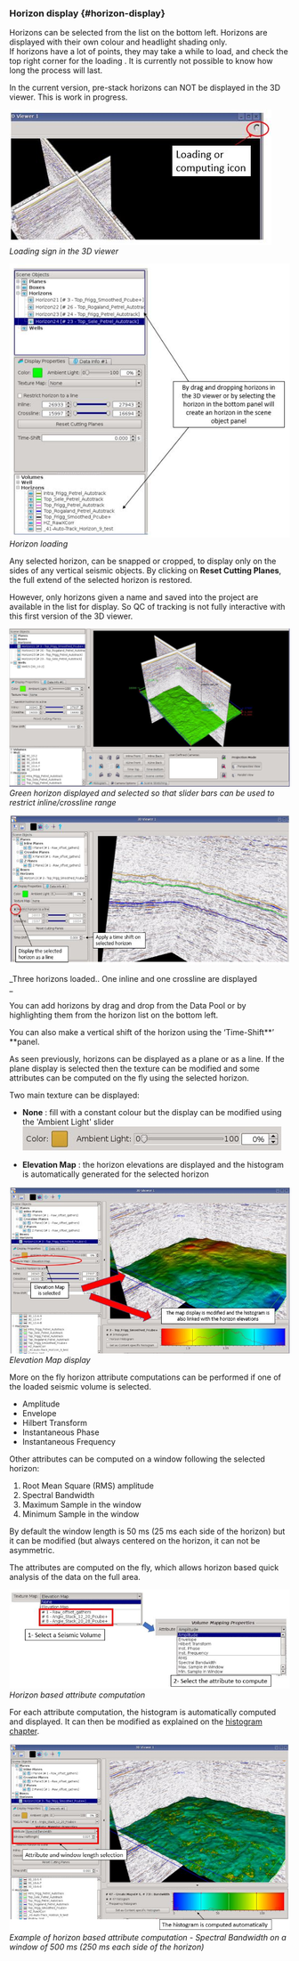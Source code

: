 ### Horizon display {#horizon-display}

Horizons can be selected from the list on the bottom left. Horizons are displayed with their own colour and headlight shading only.  
If horizons have a lot of points, they may take a while to load, and check the top right corner for the loading . It is currently not possible to know how long the process will last.

In the current version, pre-stack horizons can NOT be displayed in the 3D viewer. This is work in progress.

![](/assets/3dviewer_loading.JPG)  
_Loading sign in the 3D viewer_

![](/assets/3dviewer_horizon.JPG)  
_Horizon loading_

Any selected horizon, can be snapped or cropped, to display only on the sides of any vertical seismic objects. By clicking on **Reset Cutting Planes**, the full extend of the selected horizon is restored.

However, only horizons given a name and saved into the project are available in the list for display. So  QC of tracking is not fully interactive with this first version of the 3D viewer.

![](/assets/3dviewer_hz1.JPG)_Green horizon displayed and selected so that slider bars can be used to restrict inline/crossline range_

![](/assets/3dviewer_hz2.JPG)

_Three horizons loaded.. One inline and one crossline are displayed              
_

You can add horizons by drag and drop from the Data Pool or by highlighting them from the horizon list on the bottom left.

You can also make a vertical shift of the horizon using the ‘Time-Shift**’ **panel.

As seen previously, horizons can be displayed as a plane or as a line. If the plane display is selected then the texture can be modified and some attributes can be computed on the fly using the selected horizon.

Two main texture can be displayed:

* **None** : fill with a constant colour but the display can be modified using the 'Ambient Light' slider  
  ![](/assets/3dviewer_hz3.JPG)

* **Elevation Map** : the horizon elevations are displayed and the histogram is automatically generated for the selected horizon

![](/assets/3dviewer_hz4.JPG)  
_Elevation Map display_

More on the fly horizon attribute computations can be performed if one of the loaded seismic volume is selected.

* Amplitude
* Envelope
* Hilbert Transform
* Instantaneous Phase
* Instantaneous Frequency

Other attributes can be computed on a window following the selected horizon:

1. Root Mean Square \(RMS\) amplitude
2. Spectral Bandwidth
3. Maximum Sample in the window
4. Minimum Sample in the window

By default the window length is 50 ms \(25 ms each side of the horizon\) but it can be modified \(but always centered on the horizon, it can not be asymmetric.

The attributes are computed on the fly, which allows horizon based quick analysis of the data on the full area.

![](/assets/3dviewer_hz5.JPG)  
_Horizon based attribute computation_

For each attribute computation, the histogram is automatically computed and displayed. It can then be modified as explained on the [histogram chapter](/viewers/3d_viewers/histogram.md).

![](/assets/3dviewer_hz6.JPG)  
_Example of horizon based attribute computation - Spectral Bandwidth on a window of 500 ms \(250 ms each side of the horizon\)_

